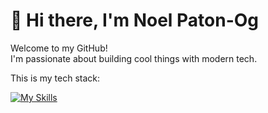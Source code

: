 # 👋 Hi there, I'm Noel Paton-Og

Welcome to my GitHub!  
I'm passionate about building cool things with modern tech.

This is my tech stack:

[![My Skills](https://skillicons.dev/icons?i=html,css,js,java,nodejs,python,mongodb,notion,supabase,github)](https://skillicons.dev)
